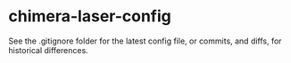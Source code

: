 # chimera-laser-config

See the .gitignore folder for the latest config file, or commits, and diffs, for historical differences.
